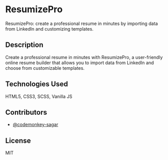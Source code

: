 # ResumizePro

ResumizePro: create a professional resume in minutes by importing data from LinkedIn and customizing templates.

## Description

Create a professional resume in minutes with ResumizePro, a user-friendly online resume builder that allows you to import data from LinkedIn and choose from customizable templates.

<!-- ## Installation

[Provide instructions on how to install and run your project locally.]

## Usage

[Provide instructions on how to use your project, including how to input data, customize the template, and export the final resume.] -->

## Technologies Used

HTML5, CSS3, SCSS, Vanilla JS

## Contributors

- [@codemonkey-sagar](https://github.com/codemonkey-sagar)

## License

MIT

<!-- ## Acknowledgements

[Include any acknowledgements or credits for external libraries, tools, or resources that you used in your project.] -->

<!-- ## Support

Feel free to customize this template to fit your project's specific needs. Good luck with your project! -->
